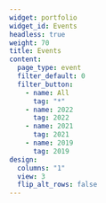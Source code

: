 ```yaml
---
widget: portfolio
widget_id: Events
headless: true
weight: 70
title: Events
content:
  page_type: event
  filter_default: 0
  filter_button:
    - name: All
      tag: "*"
    - name: 2022
      tag: 2022
    - name: 2021
      tag: 2021
    - name: 2019
      tag: 2019
design:
  columns: "1"
  view: 3
  flip_alt_rows: false
---
```

